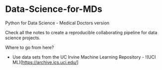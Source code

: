 # Data-Science-for-MDs
Python for Data Science - Medical Doctors version

Check all the notes to create a reproducible collaborating pipeline for data science projects.

Where to go from here?
- Use data sets from the UC Irvine Machine Learning Repository - !(UCI ML)[https://archive.ics.uci.edu/] 
